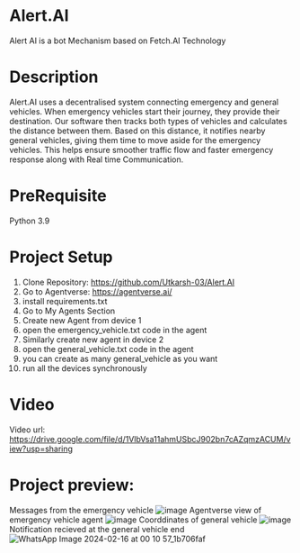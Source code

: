 # Alert.AI
Alert AI is a bot Mechanism based on Fetch.AI Technology
# Description
Alert.AI uses a decentralised system connecting emergency and general vehicles. When emergency vehicles start their journey, they provide their destination. Our software then tracks both types of vehicles and calculates the distance between them. Based on this distance, it notifies nearby general vehicles, giving them time to move aside for the emergency vehicles. This helps ensure smoother traffic flow and faster emergency response along with Real time Communication.
# PreRequisite
Python 3.9
# Project Setup 
1. Clone Repository: https://github.com/Utkarsh-03/Alert.AI 
2. Go to Agentverse: https://agentverse.ai/
3. install requirements.txt
4. Go to My Agents Section
5. Create new Agent from device 1
6. open the emergency_vehicle.txt code in the agent
7. Similarly create new agent in device 2 
8. open the general_vehicle.txt code in the agent
9. you can create as many general_vehicle as you want 
10. run all the devices synchronously 
# Video
Video url: https://drive.google.com/file/d/1VlbVsa11ahmUSbcJ902bn7cAZqmzACUM/view?usp=sharing
# Project preview:
Messages from the emergency vehicle 
![image](https://github.com/Utkarsh-03/Alert.AI/assets/111451556/bcdd7c62-8c15-414a-81c0-c1238ff1f3cd)
Agentverse view of emergency vehicle agent
![image](https://github.com/Utkarsh-03/Alert.AI/assets/111451556/78e83f25-cb56-4d5c-bd9b-82fca59650f4)
Coorddinates of general vehicle
![image](https://github.com/Utkarsh-03/Alert.AI/assets/111451556/b4553684-22a0-4693-91f4-ce5620719652)
Notification recieved at the general vehicle end
![WhatsApp Image 2024-02-16 at 00 10 57_1b706faf](https://github.com/Utkarsh-03/Alert.AI/assets/111451556/73677b32-da66-493c-883e-8bbffb09b658)











